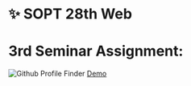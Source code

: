 # ✨ SOPT 28th Web

# 3rd Seminar Assignment:  
![Github Profile Finder](https://github.com/jenehojinchoi/SOPT_28th_Web/tree/main/3rd_seminar)
[Demo](./github_profile_finder/githubProfileFinder.gif)
